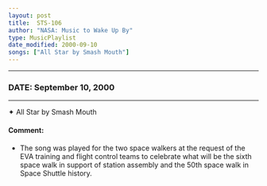 ```yaml
---
layout: post
title:  STS-106
author: "NASA: Music to Wake Up By"
type: MusicPlaylist
date_modified: 2000-09-10
songs: ["All Star by Smash Mouth"]
---
```


----
### DATE: September 10, 2000
----
✦ All Star by Smash Mouth

#### Comment:
* The song was played for the two space walkers at the request of the EVA training and flight control teams to celebrate what will be the sixth space walk in support of station assembly and the 50th space walk in Space Shuttle history.



<br/>
<center>
	<a target="_blank"
	   href="https://twitter.com/intent/tweet?hashtags=Space,NASA,Playlist,NASAWakeupCalls,SpaceProgram&text={{ page.author}}, '{{ page.songs.first }}' {{ page.title }}, {{ page.date | date: '%B %d, %Y' }}. {{ site.url }}{{ page.url }} @nasawakeupcalls">
	   <i class="fab fa-twitter" alt="Tweet this page" style="font-size: 1.3em;"></i>
	</a>
	&nbsp; 	<i class="fas fa-user-astronaut" style="font-size: 1.5em;"></i> &nbsp;
    <a type="amzn" search="'All Star by Smash Mouth'" category="popular music">
        <i class="fab fa-amazon" style="font-size: 1.3em;"></i>
    </a>
</center>

